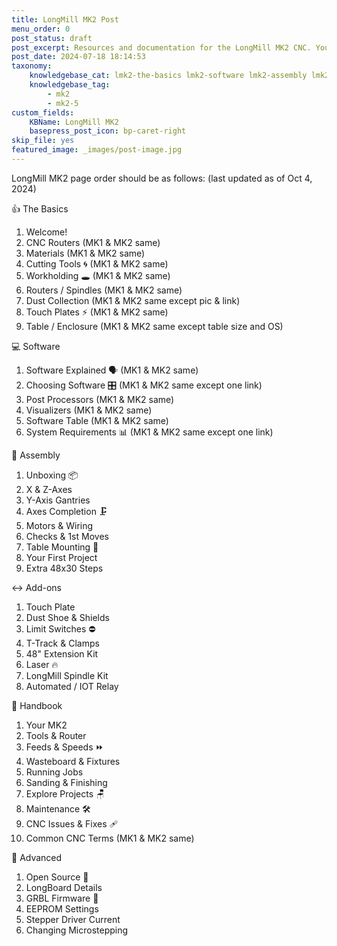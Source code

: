 ```yaml
---
title: LongMill MK2 Post
menu_order: 0
post_status: draft
post_excerpt: Resources and documentation for the LongMill MK2 CNC. You will find info about routers, software, assembly, end mills - everything you need to get started.
post_date: 2024-07-18 18:14:53
taxonomy:
    knowledgebase_cat: lmk2-the-basics lmk2-software lmk2-assembly lmk2-add-ons lmk2-handbook lmk2-advanced
    knowledgebase_tag:
        - mk2
        - mk2-5
custom_fields:
    KBName: LongMill MK2
    basepress_post_icon: bp-caret-right
skip_file: yes
featured_image: _images/post-image.jpg
---
```


LongMill MK2 page order should be as follows:  (last updated as of Oct 4, 2024)

👍 The Basics

1. Welcome!
2. CNC Routers (MK1 & MK2 same)
3. Materials (MK1 & MK2 same)
4. Cutting Tools 🌀 (MK1 & MK2 same)
5. Workholding 🕳️ (MK1 & MK2 same)
6. Routers / Spindles (MK1 & MK2 same)
7. Dust Collection (MK1 & MK2 same except pic & link)
8. Touch Plates ⚡ (MK1 & MK2 same)
9. Table / Enclosure (MK1 & MK2 same except table size and OS)

💻 Software

1. Software Explained 🗣️ (MK1 & MK2 same)
2. Choosing Software 🎛️ (MK1 & MK2 same except one link)
3. Post Processors (MK1 & MK2 same)
4. Visualizers (MK1 & MK2 same)
5. Software Table (MK1 & MK2 same)
6. System Requirements 📊 (MK1 & MK2 same except one link)

🔧 Assembly

1. Unboxing 📦
2. X & Z-Axes
3. Y-Axis Gantries
4. Axes Completion 🗜️
5. Motors & Wiring
6. Checks & 1st Moves
7. Table Mounting 📐
8. Your First Project
9. Extra 48x30 Steps

↔️ Add-ons

1. Touch Plate
2. Dust Shoe & Shields
3. Limit Switches ⛔
4. T-Track & Clamps
5. 48" Extension Kit
6. Laser 🔥
7. LongMill Spindle Kit
8. Automated / IOT Relay

📙 Handbook

1. Your MK2
2. Tools & Router
3. Feeds & Speeds ⏩
4. Wasteboard & Fixtures
5. Running Jobs
6. Sanding & Finishing
7. Explore Projects 🪑
8. Maintenance 🛠️
9. CNC Issues & Fixes 🩹
10. Common CNC Terms (MK1 & MK2 same)

🧩 Advanced

1. Open Source 🥽
2. LongBoard Details
3. GRBL Firmware 🤖
4. EEPROM Settings
5. Stepper Driver Current
6. Changing Microstepping
